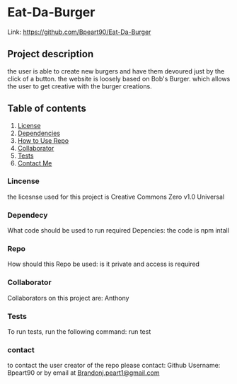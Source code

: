 # Eat-Da-Burger

Link: https://github.com/Bpeart90/Eat-Da-Burger

## Project description
the user is able to create new burgers and have them devoured just by the click of a button. the website is loosely based on Bob's Burger. which allows the user to get creative with the burger creations.

## Table of contents
1. [License](#license)
2. [Dependencies](#dependency)
3. [How to Use Repo](#howtouserepo)
4. [Collaborator](#collaborator)
5. [Tests](#tests)
6. [Contact Me](#contact)

### Lincense 
the licesnse used for this project is Creative Commons Zero v1.0 Universal

### Dependecy
What code should be used to run required Depencies:
the code is npm intall

### Repo
How should this Repo be used: is it private and access is required

### Collaborator
Collaborators on this project are:
Anthony

### Tests
To run tests, run the following command: 
run test

### contact
to contact the user creator of the repo please contact: Github Username: Bpeart90 or by email at Brandonj.peart1@gmail.com
    